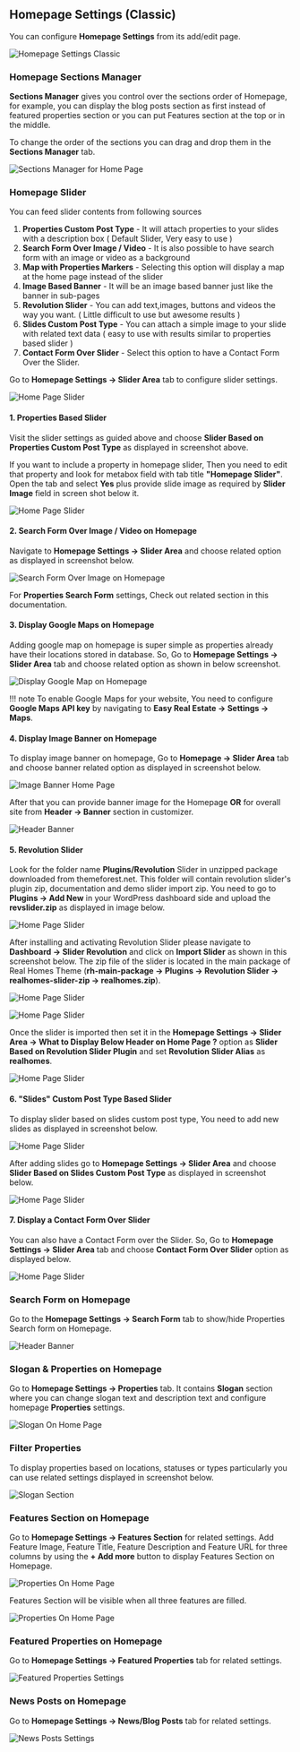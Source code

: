 ## Homepage Settings (Classic)

You can configure **Homepage Settings** from its add/edit page.

![Homepage Settings Classic](images/home-setup/homepage-settings-classic.gif)

### **Homepage Sections Manager**

**Sections Manager** gives you control over the sections order of Homepage, for example, you can display the blog posts section as first instead of featured properties section or you can put Features section at the top or in the middle.

To change the order of the sections you can drag and drop them in the **Sections Manager** tab.

![Sections Manager for Home Page](images/home-setup/sections-manager.png)

### **Homepage Slider**
You can feed slider contents from following sources

1. **Properties Custom Post Type** - It will attach properties to your slides with a description box ( Default Slider, Very easy to use )
2. **Search Form Over Image / Video** - It is also possible to have search form with an image or video as a background
3. **Map with Properties Markers** - Selecting this option will display a map at the home page instead of the slider
4. **Image Based Banner** - It will be an image based banner just like the banner in sub-pages
5. **Revolution Slider** - You can add text,images, buttons and videos the way you want. ( Little difficult to use but awesome results )
6. **Slides Custom Post Type** - You can attach a simple image to your slide with related text data ( easy to use with results similar to properties based slider )
7. **Contact Form Over Slider** - Select this option to have a Contact Form Over the Slider.

Go to **Homepage Settings → Slider Area** tab to configure slider settings.

![Home Page Slider](images/home-setup/slider-classic1.png)

#### 1. Properties Based Slider ####

Visit the slider settings as guided above and choose **Slider Based on Properties Custom Post Type** as displayed in screenshot above.

If you want to include a property in homepage slider, Then you need to edit that property and look for metabox field with tab title **"Homepage Slider"**. Open the tab and select **Yes** plus provide slide image as required by **Slider Image** field in screen shot below it.

![Home Page Slider](images/home-setup/slider-classic2.png)

#### 2. **Search Form Over Image / Video on Homepage**

Navigate to **Homepage Settings → Slider Area** and choose related option as displayed in screenshot below.

![Search Form Over Image on Homepage](images/home-setup/search-form-over-image-1.png)

For **Properties Search Form** settings, Check out related section in this documentation.

#### 3. **Display Google Maps on Homepage**

Adding google map on homepage is super simple as properties already have their locations stored in database. So, Go to **Homepage Settings → Slider Area** tab and choose related option as shown in below screenshot.

![Display Google Map on Homepage](images/home-setup/homepage-google-maps.png)

!!! note
    To enable Google Maps for your website, You need to configure **Google Maps API key** by navigating to **Easy Real Estate → Settings → Maps**.

#### 4. **Display Image Banner on Homepage**

To display image banner on homepage, Go to **Homepage → Slider Area** tab and choose banner related option as displayed in screenshot below.

![Image Banner Home Page](images/home-setup/image-banner-homepage.png)

After that you can provide banner image for the Homepage **OR** for overall site from **Header → Banner** section in customizer.

![Header Banner](images/home-setup/header-banner.png)

#### 5. Revolution Slider ####

Look for the folder name **Plugins/Revolution** Slider in unzipped package downloaded from themeforest.net. This folder will contain revolution slider's plugin zip, documentation and demo slider import zip. You need to go to **Plugins → Add New** in your WordPress dashboard side and upload the **revslider.zip** as displayed in image below.

![Home Page Slider](images/home-setup/slider-classic3.png)

After installing and activating Revolution Slider please navigate to **Dashboard → Slider Revolution** and click on **Import Slider** as shown in this screenshot below. The zip file of the slider is located in the main package of Real Homes Theme (**rh-main-package → Plugins → Revolution Slider → realhomes-slider-zip → realhomes.zip**).

![Home Page Slider](images/included-plugins/rs-1.png)

![Home Page Slider](images/home-setup/slider-classic4.png)

Once the slider is imported then set it in the **Homepage Settings → Slider Area → What to Display Below Header on Home Page ?** option as **Slider Based on Revolution Slider Plugin** and set **Revolution Slider Alias** as **realhomes**.

![Home Page Slider](images/included-plugins/rs-2.png)

#### 6. "Slides" Custom Post Type Based Slider ####

To display slider based on slides custom post type, You need to add new slides as displayed in screenshot below.

![Home Page Slider](images/home-setup/slider-classic5.png)

After adding slides go to **Homepage Settings → Slider Area** and choose **Slider Based on Slides Custom Post Type** as displayed in screenshot below.

![Home Page Slider](images/home-setup/slider-classic7.png)

#### 7. **Display a Contact Form Over Slider**

You can also have a Contact Form over the Slider. So, Go to **Homepage Settings → Slider Area** tab and choose **Contact Form Over Slider** option as displayed below.

![Home Page Slider](images/home-setup/homepage-contact-form-over-slider.png)

### **Search Form on Homepage**
Go to the **Homepage Settings → Search Form** tab to show/hide Properties Search form on Homepage.

![Header Banner](images/home-setup/search-form.png)

### **Slogan & Properties on Homepage**

Go to **Homepage Settings → Properties** tab. It contains **Slogan** section where you can change slogan text and description text and configure homepage **Properties** settings.

![Slogan On Home Page](images/home-setup/slogan-properties.png)

### **Filter Properties**

To display properties based on locations, statuses or types particularly you can use related settings displayed in screenshot below.

![Slogan Section](images/home-setup/home-properties-filter.png)

### **Features Section on Homepage**

Go to **Homepage Settings → Features Section** for related settings. Add Feature Image, Feature Title, Feature Description and Feature URL for three columns by using the **+ Add more** button to display Features Section on Homepage.

![Properties On Home Page](images/home-setup/features-settings-classic-combined.png)

Features Section will be visible when all three features are filled.

![Properties On Home Page](images/home-setup/features-settings-classic-combined3.png)

### **Featured Properties on Homepage**

Go to **Homepage Settings → Featured Properties** tab for related settings.

![Featured Properties Settings](images/home-setup/featured-properties-settings-full.png)

### **News Posts on Homepage**

Go to **Homepage Settings → News/Blog Posts** tab for related settings.

![News Posts Settings](images/home-setup/news-settings-full.png)
